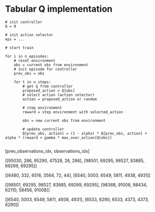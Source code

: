 # Tabular Q implementation


```
# init controller
Q = 0

# init action selector
eps = ...

# start train

for i in n_episodes:
    # reset environment
    obs = current obs from environment
    # init episode for controller
    prev_obs = obs

    for t in n_steps:
        # get q from controller
        proposed_action = Q[obs]
        # select action (action selector)
        action = proposed_action or random

        # step environment
        reward = step environment with selected_action

        obs = new current obs from environment

        # update controller
        Q[prev_obs, action] = (1 - alpha) * Q[prev_obs, action] + alpha * (reward + gamma * max_over_action(Q[obs])


```

[prev_observations_idx, observations_idx]


[[95030, 286, 95290, 47528, 26, 286], [98501, 69295, 98527, 83885, 69269, 69295]]

[[6480, 332, 6516, 3564, 72, 44], [6540, 5003, 6549, 5811, 4938, 4931]]

[[98501, 69295, 98527, 83885, 69269, 69295], [98368, 91008, 98434, 62110, 58456, 91008]]

[[6540, 5003, 6549, 5811, 4938, 4931], [6533, 6290, 6533, 4373, 4373, 6290]]
